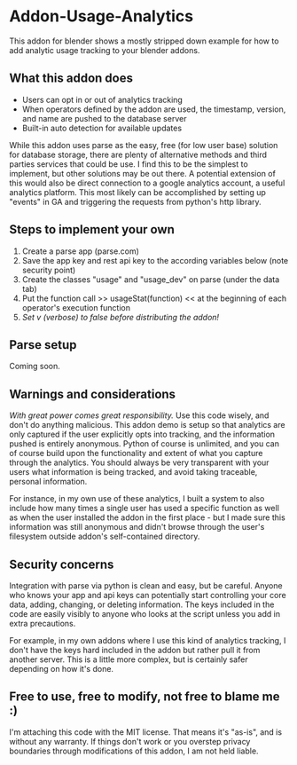 # Addon-Usage-Analytics
This addon for blender shows a mostly stripped down example for how to add analytic usage tracking to your blender addons.

## What this addon does

- Users can opt in or out of analytics tracking
- When operators defined by the addon are used, the timestamp, version, and name are pushed to the database server
- Built-in auto detection for available updates

While this addon uses parse as the easy, free (for low user base) solution for database storage, there are plenty of alternative methods and third parties services that could be use. I find this to be the simplest to implement, but other solutions may be out there. A potential extension of this would also be direct connection to a google analytics account, a useful analytics platform. This most likely can be accomplished by setting up "events" in GA and triggering the requests from python's http library.

## Steps to implement your own
1. Create a parse app (parse.com)
2. Save the app key and rest api key to the according variables below (note security point)
3. Create the classes "usage" and "usage_dev" on parse (under the data tab)
4. Put the function call >> usageStat(function) << at the beginning of each operator's execution function
5. *Set v (verbose) to false before distributing the addon!*

## Parse setup
Coming soon.

## Warnings and considerations
*With great power comes great responsibility.* Use this code wisely, and don't do anything malicious. This addon demo is setup so that analytics are only captured if the user explicitly opts into tracking, and the information pushed is entirely anonymous. Python of course is unlimited, and you can of course build upon the functionality and extent of what you capture through the analytics. You should always be very transparent with your users what information is being tracked, and avoid taking traceable, personal information. 

For instance, in my own use of these analytics, I built a system to also include how many times a single user has used a specific function as well as when the user installed the addon in the first place - but I made sure this information was still anonymous and didn't browse through the user's filesystem outside addon's self-contained directory.

## Security concerns
Integration with parse via python is clean and easy, but be careful. Anyone who knows your app and api keys can potentially start controlling your core data, adding, changing, or deleting information. The keys included in the code are easily visibly to anyone who looks at the script unless you add in extra precautions. 

For example, in my own addons where I use this kind of analytics tracking, I don't have the keys hard included in the addon but rather pull it from another server. This is a little more complex, but is certainly safer depending on how it's done.

## Free to use, free to modify, not free to blame me :)
I'm attaching this code with the MIT license. That means it's "as-is", and is without any warranty. If things don't work or you overstep privacy boundaries through modifications of this addon, I am not held liable. 

